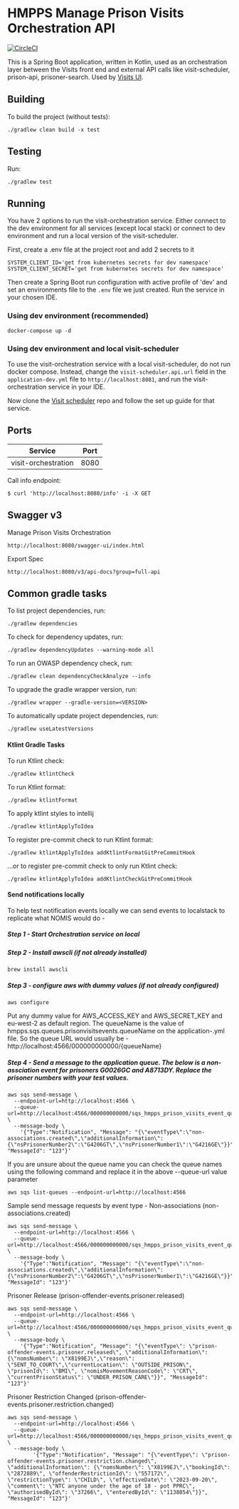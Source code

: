 # HMPPS Manage Prison Visits Orchestration API

[![CircleCI](https://circleci.com/gh/ministryofjustice/hmpps-manage-prison-visits-orchestration/tree/main.svg?style=shield)](https://app.circleci.com/pipelines/github/ministryofjustice/visit-scheduler)

This is a Spring Boot application, written in Kotlin, used as an orchestration layer between the Visits front end and external API calls like visit-scheduler, prison-api, prisoner-search. Used by [Visits UI](https://github.com/ministryofjustice/book-a-prison-visit-staff-ui).

## Building

To build the project (without tests):
```
./gradlew clean build -x test
```

## Testing

Run:
```
./gradlew test 
```

## Running
You have 2 options to run the visit-orchestration service. Either connect to the dev environment for all services (except local stack) 
or connect to dev environment and run a local version of the visit-scheduler.

First, create a .env file at the project root and add 2 secrets to it
```
SYSTEM_CLIENT_ID='get from kubernetes secrets for dev namespace'
SYSTEM_CLIENT_SECRET='get from kubernetes secrets for dev namespace'
```

Then create a Spring Boot run configuration with active profile of 'dev' and set an environments file to the
`.env` file we just created. Run the service in your chosen IDE.

### Using dev environment (recommended)
```
docker-compose up -d
```

### Using dev environment and local visit-scheduler
To use the visit-orchestration service with a local visit-scheduler, do not run docker compose. Instead, change the `visit-scheduler.api.url` 
field in the `application-dev.yml` file to `http://localhost:8081`, and run the visit-orchestration service 
in your IDE.

Now clone the [Visit scheduler](https://github.com/ministryofjustice/visit-scheduler) repo and follow the set up guide for that service.

## Ports

| Service             | Port |  
|---------------------|------|
| visit-orchestration | 8080 |
Call info endpoint:
```
$ curl 'http://localhost:8080/info' -i -X GET
```

## Swagger v3
Manage Prison Visits Orchestration
```
http://localhost:8080/swagger-ui/index.html
```

Export Spec
```
http://localhost:8080/v3/api-docs?group=full-api
```

## Common gradle tasks

To list project dependencies, run:

```
./gradlew dependencies
``` 

To check for dependency updates, run:
```
./gradlew dependencyUpdates --warning-mode all
```

To run an OWASP dependency check, run:
```
./gradlew clean dependencyCheckAnalyze --info
```

To upgrade the gradle wrapper version, run:
```
./gradlew wrapper --gradle-version=<VERSION>
```

To automatically update project dependencies, run:
```
./gradlew useLatestVersions
```

#### Ktlint Gradle Tasks

To run Ktlint check:
```
./gradlew ktlintCheck
```

To run Ktlint format:
```
./gradlew ktlintFormat
```

To apply ktlint styles to intellij
```
./gradlew ktlintApplyToIdea
```

To register pre-commit check to run Ktlint format:
```
./gradlew ktlintApplyToIdea addKtlintFormatGitPreCommitHook 
```

...or to register pre-commit check to only run Ktlint check:
```
./gradlew ktlintApplyToIdea addKtlintCheckGitPreCommitHook
```


#### Send notifications locally
To help test notification events locally we can send events to localstack to replicate what NOMIS would do -
##### Step 1 - Start Orchestration service on local

##### Step 2 - Install awscli (if not already installed)
```
brew install awscli
```

##### Step 3 - configure aws with dummy values (if not already configured)
```
aws configure
```
Put any dummy value for AWS_ACCESS_KEY and AWS_SECRET_KEY and eu-west-2 as default region.
The queueName is the value of hmpps.sqs.queues.prisonvisitsevents.queueName on the application-<env>.yml file.
So the queue URL would usually be - http://localhost:4566/000000000000/{queueName}

##### Step 4 - Send a message to the application queue. The below is a non-assciation event for prisoners G0026GC and A8713DY. Replace the prisoner numbers with your test values.
```
aws sqs send-message \
  --endpoint-url=http://localhost:4566 \
  --queue-url=http://localhost:4566/000000000000/sqs_hmpps_prison_visits_event_queue \
  --message-body \
    '{"Type":"Notification", "Message": "{\"eventType\":\"non-associations.created\",\"additionalInformation\":{\"nsPrisonerNumber2\":\"G4206GT\",\"nsPrisonerNumber1\":\"G4216GE\"}}", "MessageId": "123"}'
```

If you are unsure about the queue name you can check the queue names using the following command and replace it in the above --queue-url value parameter
```
aws sqs list-queues --endpoint-url=http://localhost:4566
```

Sample send message requests by event type - 
Non-associations (non-associations.created)
```
aws sqs send-message \
  --endpoint-url=http://localhost:4566 \
  --queue-url=http://localhost:4566/000000000000/sqs_hmpps_prison_visits_event_queue \
  --message-body \
    '{"Type":"Notification", "Message": "{\"eventType\":\"non-associations.created\",\"additionalInformation\":{\"nsPrisonerNumber2\":\"G4206GT\",\"nsPrisonerNumber1\":\"G4216GE\"}}", "MessageId": "123"}'
```

Prisoner Release (prison-offender-events.prisoner.released)
```
aws sqs send-message \
  --endpoint-url=http://localhost:4566 \
  --queue-url=http://localhost:4566/000000000000/sqs_hmpps_prison_visits_event_queue \
  --message-body \
    '{"Type":"Notification", "Message": "{\"eventType\": \"prison-offender-events.prisoner.released\", \"additionalInformation\": {\"nomsNumber\": \"X8199EJ\",\"reason\": \"SENT_TO_COURT\",\"currentLocation\": \"OUTSIDE_PRISON\", \"prisonId\": \"BMI\", \"nomisMovementReasonCode\": \"CRT\", \"currentPrisonStatus\": \"UNDER_PRISON_CARE\"}}", "MessageId": "123"}'
```

Prisoner Restriction Changed (prison-offender-events.prisoner.restriction.changed)
```
aws sqs send-message \
  --endpoint-url=http://localhost:4566 \
  --queue-url=http://localhost:4566/000000000000/sqs_hmpps_prison_visits_event_queue \
  --message-body \
        '{"Type":"Notification", "Message": "{\"eventType\": \"prison-offender-events.prisoner.restriction.changed\", \"additionalInformation\": {\"nomsNumber\": \"X8199EJ\",\"bookingId\": \"2872889\", \"offenderRestrictionId\": \"557172\", \"restrictionType\": \"CHILD\", \"effectiveDate\": \"2023-09-20\", \"comment\": \"NTC anyone under the age of 18 - pot PPRC\", \"authorisedById\": \"37266\", \"enteredById\": \"1138054\"}}", "MessageId": "123"}'
```
